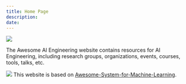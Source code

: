 ```yaml
---
title: Home Page
description:
date:
---
```


![](https://www.barnesandnoble.com/blog/wp-content/uploads/2019/06/Screen-Shot-2019-06-20-at-11.14.40-AM.png)

The Awesome AI Engineering website contains resources for AI Engineering, including research groups, organizations, events, courses, tools, talks, etc.

![](https://raw.githubusercontent.com/FortAwesome/Font-Awesome/master/svgs/brands/github.svg) This website is based on [Awesome-System-for-Machine-Learning](https://github.com/HuaizhengZhang/Awesome-System-for-Machine-Learning). 